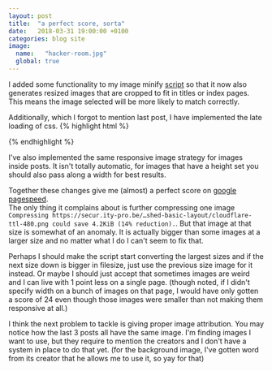 ```yaml
---
layout: post
title:  "a perfect score, sorta"
date:   2018-03-31 19:00:00 +0100
categories: blog site
image: 
  name:   "hacker-room.jpg"
  global: true
---
```

I added some functionality to my image minify [script](https://github.com/wknd/site-resources/blob/master/minifyimages.sh) so that it now also generates resized images that are cropped to fit in titles or index pages. This means the image selected will be more likely to match correctly. 

Additionally, which I forgot to mention last post, I have implemented the late loading of css.
{% highlight html %}
<noscript id="deferred-styles">
 <link rel="stylesheet" type="text/css" href="{% raw %}{{ sheet }}{% endraw %}"/>
</noscript>
<script>
 var loadDeferredStyles = function() {
   var addStylesNode = document.getElementById("deferred-styles");
   var replacement = document.createElement("div");
   replacement.innerHTML = addStylesNode.textContent;
   document.body.appendChild(replacement)
   addStylesNode.parentElement.removeChild(addStylesNode);
 };
 var raf = window.requestAnimationFrame || window.mozRequestAnimationFrame ||
     window.webkitRequestAnimationFrame || window.msRequestAnimationFrame;
 if (raf) raf(function() { window.setTimeout(loadDeferredStyles, 0); });
 else window.addEventListener('load', loadDeferredStyles);
</script>
{% endhighlight %}

I've also implemented the same responsive image strategy for images inside posts. It isn't totally automatic, for images that have a height set you should also pass along a width for best results.

Together these changes give me (almost) a perfect score on [google pagespeed](https://developers.google.com/speed/pagespeed/insights/?url=secur.ity-pro.be).  
The only thing it complains about is further compressing one image ```Compressing https://secur.ity-pro.be/…shed-basic-layout/cloudflare-ttl-480.png could save 4.2KiB (14% reduction).```. But that image at that size is somewhat of an anomaly. It is actually bigger than some images at a larger size and no matter what I do I can't seem to fix that.

Perhaps I should make the script start converting the largest sizes and if the next size down is bigger in filesize, just use the previous size image for it instead. Or maybe I should just accept that sometimes images are weird and I can live with 1 point less on a single page. (though noted, if I didn't specify width on a bunch of images on that page, I would have only gotten a score of 24 even though those images were smaller than not making them responsive at all.)

I think the next problem to tackle is giving proper image attribution. You may notice how the last 3 posts all have the same image. I'm finding images I want to use, but they require to mention the creators and I don't have a system in place to do that yet. (for the background image, I've gotten word from its creator that he allows me to use it, so yay for that)
